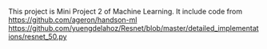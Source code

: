 This project is Mini Project 2 of Machine Learning.
It include code from
https://github.com/ageron/handson-ml
https://github.com/yuengdelahoz/Resnet/blob/master/detailed_implementations/resnet_50.py

